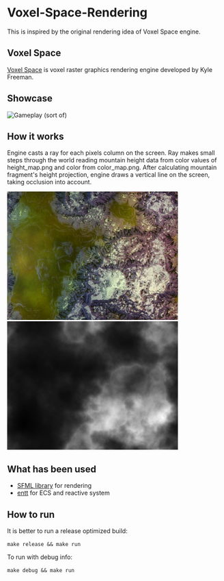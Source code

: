 # Voxel-Space-Rendering
This is inspired by the original rendering idea of Voxel Space engine.

## Voxel Space
[Voxel Space](https://wikipedia.org/wiki/Voxel_Space) is voxel raster graphics rendering engine developed by Kyle Freeman.

## Showcase
![Gameplay (sort of)](https://github.com/artegful/Voxel-Space-Rendering/blob/gif/showcase.gif)

## How it works
Engine casts a ray for each pixels column on the screen. Ray makes small steps through the world reading mountain height data from color values of height_map.png and color from color_map.png. After calculating mountain fragment's height projection, engine draws a vertical line on the screen, taking occlusion into account. 
<p float="left">
  <img src="https://github.com/artegful/Voxel-Space-Rendering/blob/main/assets/color_map.png" width="400" alt="color map">
  <img src="https://github.com/artegful/Voxel-Space-Rendering/blob/main/assets/height_map.png" width="400" alt="height map">
</p>

## What has been used
- [SFML library](https://www.sfml-dev.org) for rendering
- [entt](https://github.com/skypjack/entt) for ECS and reactive system

## How to run
It is better to run a release optimized build:
```
make release && make run
```

To run with debug info:
```
make debug && make run
```
